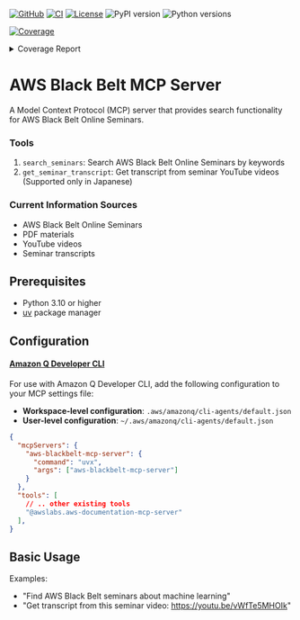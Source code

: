 [![GitHub](https://img.shields.io/badge/GitHub-Konippi/aws--blackbelt--mcp--server-red?style=flat&logo=github)](https://github.com/Konippi/aws-blackbelt-mcp-server)
[![CI](https://github.com/Konippi/aws-blackbelt-mcp-server/actions/workflows/test.yaml/badge.svg?branch=main)](https://github.com/Konippi/aws-blackbelt-mcp-server/actions/workflows/test.yaml)
[![License](https://img.shields.io/badge/license-Apache--2.0-yellow)](LICENSE)
![PyPI version](https://img.shields.io/pypi/v/aws-blackbelt-mcp-server?color=blue)
![Python versions](https://img.shields.io/badge/python-3.10_|_3.11_|_3.12_|_3.13-blue)

<!-- Pytest Coverage Comment:Begin -->
<a href="https://github.com/Konippi/aws-blackbelt-mcp-server/blob/main/README.md"><img alt="Coverage" src="https://img.shields.io/badge/Coverage-95%25-brightgreen.svg" /></a><details><summary>Coverage Report </summary><table><tr><th>File</th><th>Stmts</th><th>Miss</th><th>Cover</th><th>Missing</th></tr><tbody><tr><td colspan="5"><b>src/aws_blackbelt_mcp_server</b></td></tr><tr><td>&nbsp; &nbsp;<a href="https://github.com/Konippi/aws-blackbelt-mcp-server/blob/main/src/aws_blackbelt_mcp_server/__init__.py">__init__.py</a></td><td>0</td><td>0</td><td>100%</td><td>&nbsp;</td></tr><tr><td>&nbsp; &nbsp;<a href="https://github.com/Konippi/aws-blackbelt-mcp-server/blob/main/src/aws_blackbelt_mcp_server/config.py">config.py</a></td><td>10</td><td>0</td><td>100%</td><td>&nbsp;</td></tr><tr><td>&nbsp; &nbsp;<a href="https://github.com/Konippi/aws-blackbelt-mcp-server/blob/main/src/aws_blackbelt_mcp_server/server.py">server.py</a></td><td>19</td><td>1</td><td>94%</td><td><a href="https://github.com/Konippi/aws-blackbelt-mcp-server/blob/main/src/aws_blackbelt_mcp_server/server.py#L39">39</a></td></tr><tr><td colspan="5"><b>src/aws_blackbelt_mcp_server/helpers</b></td></tr><tr><td>&nbsp; &nbsp;<a href="https://github.com/Konippi/aws-blackbelt-mcp-server/blob/main/src/aws_blackbelt_mcp_server/helpers/__init__.py">__init__.py</a></td><td>0</td><td>0</td><td>100%</td><td>&nbsp;</td></tr><tr><td>&nbsp; &nbsp;<a href="https://github.com/Konippi/aws-blackbelt-mcp-server/blob/main/src/aws_blackbelt_mcp_server/helpers/path_resolver.py">path_resolver.py</a></td><td>12</td><td>0</td><td>100%</td><td>&nbsp;</td></tr><tr><td colspan="5"><b>src/aws_blackbelt_mcp_server/tools</b></td></tr><tr><td>&nbsp; &nbsp;<a href="https://github.com/Konippi/aws-blackbelt-mcp-server/blob/main/src/aws_blackbelt_mcp_server/tools/__init__.py">__init__.py</a></td><td>0</td><td>0</td><td>100%</td><td>&nbsp;</td></tr><tr><td>&nbsp; &nbsp;<a href="https://github.com/Konippi/aws-blackbelt-mcp-server/blob/main/src/aws_blackbelt_mcp_server/tools/seminars.py">seminars.py</a></td><td>80</td><td>9</td><td>88%</td><td><a href="https://github.com/Konippi/aws-blackbelt-mcp-server/blob/main/src/aws_blackbelt_mcp_server/tools/seminars.py#L53">53</a>, <a href="https://github.com/Konippi/aws-blackbelt-mcp-server/blob/main/src/aws_blackbelt_mcp_server/tools/seminars.py#L129-L130">129&ndash;130</a>, <a href="https://github.com/Konippi/aws-blackbelt-mcp-server/blob/main/src/aws_blackbelt_mcp_server/tools/seminars.py#L132">132</a>, <a href="https://github.com/Konippi/aws-blackbelt-mcp-server/blob/main/src/aws_blackbelt_mcp_server/tools/seminars.py#L191">191</a>, <a href="https://github.com/Konippi/aws-blackbelt-mcp-server/blob/main/src/aws_blackbelt_mcp_server/tools/seminars.py#L193">193</a>, <a href="https://github.com/Konippi/aws-blackbelt-mcp-server/blob/main/src/aws_blackbelt_mcp_server/tools/seminars.py#L205-L206">205&ndash;206</a>, <a href="https://github.com/Konippi/aws-blackbelt-mcp-server/blob/main/src/aws_blackbelt_mcp_server/tools/seminars.py#L208">208</a></td></tr><tr><td colspan="5"><b>tests</b></td></tr><tr><td>&nbsp; &nbsp;<a href="https://github.com/Konippi/aws-blackbelt-mcp-server/blob/main/tests/__init__.py">__init__.py</a></td><td>0</td><td>0</td><td>100%</td><td>&nbsp;</td></tr><tr><td>&nbsp; &nbsp;<a href="https://github.com/Konippi/aws-blackbelt-mcp-server/blob/main/tests/test_config.py">test_config.py</a></td><td>25</td><td>0</td><td>100%</td><td>&nbsp;</td></tr><tr><td>&nbsp; &nbsp;<a href="https://github.com/Konippi/aws-blackbelt-mcp-server/blob/main/tests/test_server.py">test_server.py</a></td><td>7</td><td>0</td><td>100%</td><td>&nbsp;</td></tr><tr><td colspan="5"><b>tests/helpers</b></td></tr><tr><td>&nbsp; &nbsp;<a href="https://github.com/Konippi/aws-blackbelt-mcp-server/blob/main/tests/helpers/__init__.py">__init__.py</a></td><td>0</td><td>0</td><td>100%</td><td>&nbsp;</td></tr><tr><td>&nbsp; &nbsp;<a href="https://github.com/Konippi/aws-blackbelt-mcp-server/blob/main/tests/helpers/test_path_resolver.py">test_path_resolver.py</a></td><td>20</td><td>0</td><td>100%</td><td>&nbsp;</td></tr><tr><td colspan="5"><b>tests/integration</b></td></tr><tr><td>&nbsp; &nbsp;<a href="https://github.com/Konippi/aws-blackbelt-mcp-server/blob/main/tests/integration/__init__.py">__init__.py</a></td><td>0</td><td>0</td><td>100%</td><td>&nbsp;</td></tr><tr><td>&nbsp; &nbsp;<a href="https://github.com/Konippi/aws-blackbelt-mcp-server/blob/main/tests/integration/test_get_seminar_transcript.py">test_get_seminar_transcript.py</a></td><td>55</td><td>4</td><td>92%</td><td><a href="https://github.com/Konippi/aws-blackbelt-mcp-server/blob/main/tests/integration/test_get_seminar_transcript.py#L24-L27">24&ndash;27</a></td></tr><tr><td>&nbsp; &nbsp;<a href="https://github.com/Konippi/aws-blackbelt-mcp-server/blob/main/tests/integration/test_search_seminars.py">test_search_seminars.py</a></td><td>49</td><td>0</td><td>100%</td><td>&nbsp;</td></tr><tr><td colspan="5"><b>tests/tools</b></td></tr><tr><td>&nbsp; &nbsp;<a href="https://github.com/Konippi/aws-blackbelt-mcp-server/blob/main/tests/tools/__init__.py">__init__.py</a></td><td>0</td><td>0</td><td>100%</td><td>&nbsp;</td></tr><tr><td>&nbsp; &nbsp;<a href="https://github.com/Konippi/aws-blackbelt-mcp-server/blob/main/tests/tools/test_seminars.py">test_seminars.py</a></td><td>27</td><td>0</td><td>100%</td><td>&nbsp;</td></tr><tr><td><b>TOTAL</b></td><td><b>304</b></td><td><b>14</b></td><td><b>95%</b></td><td>&nbsp;</td></tr></tbody></table></details>
<!-- Pytest Coverage Comment:End -->

# AWS Black Belt MCP Server

A Model Context Protocol (MCP) server that provides search functionality for AWS Black Belt Online Seminars.

### Tools

1. `search_seminars`: Search AWS Black Belt Online Seminars by keywords
2. `get_seminar_transcript`: Get transcript from seminar YouTube videos (Supported only in Japanese)

### Current Information Sources

- AWS Black Belt Online Seminars
- PDF materials
- YouTube videos
- Seminar transcripts

## Prerequisites

- Python 3.10 or higher
- [uv](https://docs.astral.sh/uv/getting-started/installation/) package manager

## Configuration

#### [Amazon Q Developer CLI](https://github.com/aws/amazon-q-developer-cli)

For use with Amazon Q Developer CLI, add the following configuration to your MCP settings file:

- **Workspace-level configuration**: `.aws/amazonq/cli-agents/default.json`
- **User-level configuration**: `~/.aws/amazonq/cli-agents/default.json`

```json
{
  "mcpServers": {
    "aws-blackbelt-mcp-server": {
      "command": "uvx",
      "args": ["aws-blackbelt-mcp-server"]
    }
  },
  "tools": [
    // .. other existing tools
    "@awslabs.aws-documentation-mcp-server"
  ],
}
```

## Basic Usage

Examples:

- "Find AWS Black Belt seminars about machine learning"
- "Get transcript from this seminar video: https://youtu.be/vWfTe5MHOIk"
